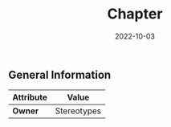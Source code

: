 ﻿---
title: Chapter
toc: false
type: specs
date: "2022-10-03"
draft: false
specification: VEC
version: 2.0.1
documentType: "Recommendation"
elementType: Class
classes:
  - Chapter
menu_name: vec-2.0.1
---


## General Information

| Attribute               | Value |
|-------------------------|-------|
| **Owner**               | Stereotypes |
